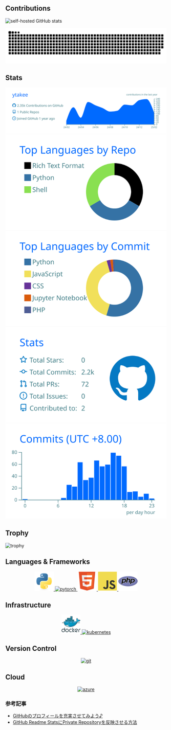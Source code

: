 

<p align="left" style="display:none;">
  <a href="https://github.com/ytakee">
    <img height="20" src="https://komarev.com/ghpvc/?username=ytakee" />
  </a>
  <a href="https://github.com/ytakee">
    <img height="20" src="https://img.shields.io/github/followers/ytakee?label=follow&logo=github&style=flat" />
  </a>
</p>

## Contributions

![self-hosted GitHub stats](https://github-readme-stats-alpha-ten-69.vercel.app/api?username=ytakee&count_private=true&theme=transparent)

![darksnake](https://raw.githubusercontent.com/ytakee/ytakee/output/contribution-snake/github-contribution-grid-snake-dark.svg)

## Stats

[![](https://raw.githubusercontent.com/ytakee/ytakee/output/profile-summary-card-output/transparent/0-profile-details.svg)](https://github.com/vn7n24fzkq/github-profile-summary-cards)
[![](https://raw.githubusercontent.com/ytakee/ytakee/output/profile-summary-card-output/transparent/1-repos-per-language.svg)](https://github.com/vn7n24fzkq/github-profile-summary-cards) [![](https://raw.githubusercontent.com/ytakee/ytakee/output/profile-summary-card-output/transparent/2-most-commit-language.svg)](https://github.com/vn7n24fzkq/github-profile-summary-cards)
[![](https://raw.githubusercontent.com/ytakee/ytakee/output/profile-summary-card-output/transparent/3-stats.svg)](https://github.com/vn7n24fzkq/github-profile-summary-cards) [![](https://raw.githubusercontent.com/ytakee/ytakee/output/profile-summary-card-output/transparent/4-productive-time.svg)](https://github.com/vn7n24fzkq/github-profile-summary-cards)

## Trophy

![trophy](https://github-profile-trophy.vercel.app/?username=ytakee&theme=gruvbox)

## Languages & Frameworks

<p align="center">
  <a href="https://www.python.org" target="_blank" rel="noreferrer">
    <img src="https://raw.githubusercontent.com/devicons/devicon/master/icons/python/python-original.svg" alt="python" width="60" height="60"/>
  </a>
    <a href="https://pytorch.org/" target="_blank" rel="noreferrer">
    <img src="https://www.vectorlogo.zone/logos/pytorch/pytorch-icon.svg" alt="pytorch" width="60" height="60"/>
  </a>
  <a href="https://developer.mozilla.org/en-US/docs/Web/HTML" target="_blank" rel="noreferrer">
    <img src="https://raw.githubusercontent.com/devicons/devicon/master/icons/html5/html5-original.svg"
         alt="HTML5" width="60" height="60"/>
  </a>
  <a href="https://developer.mozilla.org/en-US/docs/Web/JavaScript" target="_blank" rel="noreferrer">
    <img src="https://raw.githubusercontent.com/devicons/devicon/master/icons/javascript/javascript-original.svg" alt="javascript" width="60" height="60"/>
  </a>
  <a href="https://www.php.net" target="_blank" rel="noreferrer">
    <img src="https://raw.githubusercontent.com/devicons/devicon/master/icons/php/php-original.svg" alt="php" width="60" height="60"/>
  </a>
</p>

## Infrastructure

<p align="center">
  <a href="https://www.docker.com/" target="_blank" rel="noreferrer">
    <img src="https://raw.githubusercontent.com/devicons/devicon/master/icons/docker/docker-original-wordmark.svg" alt="docker" width="60" height="60"/>
  </a>
  <a href="https://kubernetes.io" target="_blank" rel="noreferrer">
    <img src="https://www.vectorlogo.zone/logos/kubernetes/kubernetes-icon.svg" alt="kubernetes" width="60" height="60"/>
  </a>

</p>

## Version Control

<p align="center">
  <a href="https://git-scm.com/" target="_blank" rel="noreferrer">
    <img src="https://www.vectorlogo.zone/logos/git-scm/git-scm-icon.svg" alt="git" width="60" height="60"/>
  </a>
</p>

## Cloud

<p align="center">
  <a href="https://azure.microsoft.com/en-in/" target="_blank" rel="noreferrer">
    <img src="https://www.vectorlogo.zone/logos/microsoft_azure/microsoft_azure-icon.svg" alt="azure" width="60" height="60"/>
  </a>
</p>

### 参考記事

- [GitHubのプロフィールを充実させてみよう♪](https://qiita.com/Keichan_15/items/7d0595369d6b6e321ede)
- [GitHub Readme StatsにPrivate Repositoryを反映させる方法](https://zenn.dev/pageo/articles/a9acf452a84003)
